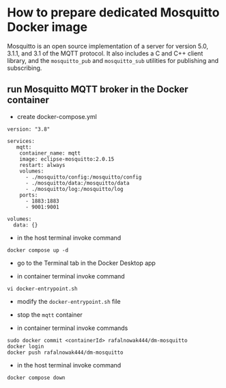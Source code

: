 How to prepare dedicated Mosquitto Docker image
=================

Mosquitto is an open source implementation of a server for version 5.0, 3.1.1,
and 3.1 of the MQTT protocol. It also includes a C and C++ client library, and
the `mosquitto_pub` and `mosquitto_sub` utilities for publishing and
subscribing.

## run Mosquitto MQTT broker in the Docker container

- create docker-compose.yml
````
version: "3.8"

services:
   mqtt:
    container_name: mqtt
    image: eclipse-mosquitto:2.0.15
    restart: always
    volumes:
      - ./mosquitto/config:/mosquitto/config
      - ./mosquitto/data:/mosquitto/data
      - ./mosquitto/log:/mosquitto/log
    ports:
      - 1883:1883
      - 9001:9001

volumes:
  data: {}
````

- in the host terminal invoke command
````
docker compose up -d
````

- go to the Terminal tab in the Docker Desktop app

- in container terminal invoke command
```
vi docker-entrypoint.sh
```

- modify the `docker-entrypoint.sh` file

- stop the `mqtt` container

- in container terminal invoke commands
```
sudo docker commit <containerId> rafalnowak444/dm-mosquitto
docker login
docker push rafalnowak444/dm-mosquitto
```

- in the host terminal invoke command
````
docker compose down
````



